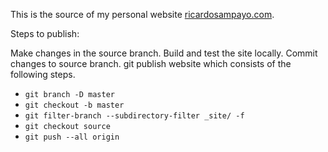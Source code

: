 This is the source of my personal website [ricardosampayo.com][1]. 

Steps to publish:

Make changes in the source branch.
Build and test the site locally.
Commit changes to source branch.
git publish website which consists of the following steps.

- `git branch -D master`
- `git checkout -b master`
- `git filter-branch --subdirectory-filter _site/ -f`
- `git checkout source`
- `git push --all origin`


[1]:http://ricardosampayo.com/
